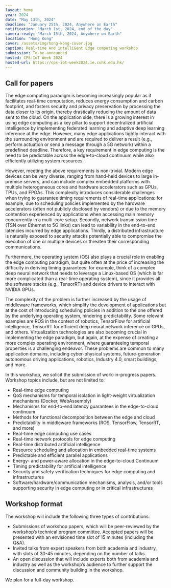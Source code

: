 ```yaml
---
layout: home
year: 2024
date: "May 13th, 2024"
deadline: "January 25th, 2024, Anywhere on Earth"
notification: "March 1st, 2024, end of the day"
camera-ready: "March 15th, 2024, Anywhere on Earth"
location: "Hong Kong"
cover: /assets/img/hong-kong-cover.jpg
caption: Real-time And intelliGent Edge computing workshop
submission: To-be-announced
hosted: CPS-IoT Week 2024
hosted-url: https://cps-iot-week2024.ie.cuhk.edu.hk/
---
```


## Call for papers

The edge computing paradigm is becoming increasingly popular as it facilitates real-time computation, reduces energy consumption and carbon footprint, and fosters security and privacy preservation by processing the data closer to its origin, thereby drastically reducing the amount of data sent to the cloud. On the application side, there is a growing interest in using edge computing as a key pillar to support
decentralized artificial intelligence by implementing federated learning and adaptive deep learning inference at the edge. However, many edge applications tightly interact with the surrounding environment and are required to deliver a result (e.g., perform actuation or send a message through a 5G network) within a predefined deadline. Therefore, a key requirement in edge computing is the need to be predictable across the edge-to-cloud continuum while also efficiently utilizing system resources.

However, meeting the above requirements is non-trivial. Modern edge devices can be very diverse, ranging from hand-held devices to large in-premise servers, and can include complex embedded platforms with multiple heterogeneous cores and hardware accelerators such as GPUs, TPUs, and FPGAs. This complexity introduces considerable challenges when trying to guarantee timing requirements of real-time applications: for example, due to scheduling policies implemented by the hardware accelerators (often not publicly disclosed by vendors) or due to the memory contention experienced by applications when accessing main memory concurrently in a multi-core setup.
Secondly, network transmission time (TSN over Ethernet to 5G links) can lead to variability in the end-to-end latencies incurred by edge applications. Thirdly, a distributed infrastructure is naturally exposed to security attacks potentially able to compromise the execution of one or multiple devices or threaten their corresponding communications.

Furthermore, the operating system (OS) also plays a crucial role in enabling the edge computing paradigm, but quite often at the price of increasing the difficulty in deriving timing guarantees: for example, think of a complex deep neural network that needs to leverage a Linux-based OS (which is far more complicated than a real-time operating system), since it provides all the software stacks (e.g., TensorRT) and device drivers to interact with NVIDIA GPUs.

The complexity of the problem is further increased by the usage of middleware frameworks, which simplify the development of applications but at the cost of introducing scheduling policies in addition to the one offered by the underlying operating system, hindering predictability. Some relevant examples are ROS in the context of robotics, TensorFlow for artificial intelligence, TensorRT for efficient deep neural network inference on GPUs, and others. Virtualization technologies are also becoming crucial in implementing the edge paradigm, but again, at the expense of creating a more complex operating environment, where guaranteeing temporal properties is a challenging endeavor. These problems are common to many application domains, including cyber-physical systems, future-generation autonomous driving applications, robotics, Industry 4.0, smart buildings, and more.

In this workshop, we solicit the submission of work-in-progress papers. Workshop topics include, but are not limited to:
- Real-time edge computing
- QoS mechanisms for temporal isolation in light-weight virtualization mechanisms (Docker, WebAssembly)
- Mechanisms for end-to-end latency guarantees in the edge-to-cloud continuum
- Methods for functional decomposition between the edge and cloud
- Predictability in middleware frameworks (ROS, TensorFlow, TensorRT, and more)
- Real-time edge computing use cases
- Real-time network protocols for edge computing
- Real-time distributed artificial intelligence
- Resource scheduling and allocation in embedded real-time systems
- Predictable and efficient parallel applications
- Energy- and power-aware allocation in the edge-to-cloud Continuum
- Timing predictability for artificial intelligence
- Security and safety verification techniques for edge computing and infrastructures
- Software/hardware/communication mechanisms, analysis, and/or tools supporting security in edge computing or in critical infrastructures

## Workshop format

The workshop will include the following three types of contributions:
- Submissions of workshop papers, which will be peer-reviewed by the workshop’s technical program committee. Accepted papers will be presented with an envisioned time slot of 15 minutes (including the Q&A).
- Invited talks from expert speakers from both academia and industry, with slots of 30-45 minutes, depending on the number of talks.
- An open discussion that will include experts both from academia and industry as well as the workshop’s audience to further support the discussion and community building in the workshop.

We plan for a full-day workshop.
